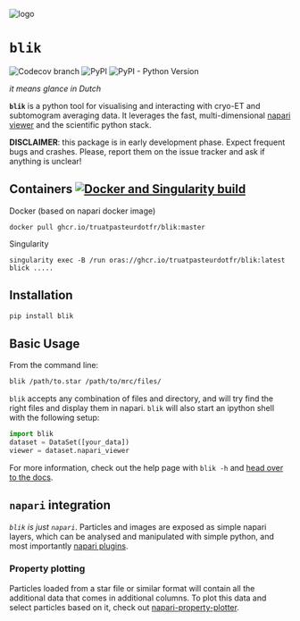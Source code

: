 ![logo](docs/images/logo.png)

# `blik`

![Codecov branch](https://img.shields.io/codecov/c/github/gutsche-lab/blik/master?label=codecov)
![PyPI](https://img.shields.io/pypi/v/blik)
![PyPI - Python Version](https://img.shields.io/pypi/pyversions/blik)

*it means glance in Dutch*

**`blik`** is a python tool for visualising and interacting with cryo-ET and subtomogram averaging data. It leverages the fast, multi-dimensional [napari viewer](https://napari.org) and the scientific python stack.

**DISCLAIMER**: this package is in early development phase. Expect frequent bugs and crashes. Please, report them on the issue tracker and ask if anything is unclear!

## Containers [![Docker and Singularity build](https://github.com/truatpasteurdotfr/blik/actions/workflows/docker-singularity-publish.yml/badge.svg)](https://github.com/truatpasteurdotfr/blik/actions/workflows/docker-singularity-publish.yml)

Docker (based on napari docker image)
```
docker pull ghcr.io/truatpasteurdotfr/blik:master
```
Singularity
```
singularity exec -B /run oras://ghcr.io/truatpasteurdotfr/blik:latest blick .....
```
## Installation

```bash
pip install blik
```

## Basic Usage

From the command line:
```bash
blik /path/to.star /path/to/mrc/files/
```

`blik` accepts any combination of files and directory, and will try find the right files and display them in napari. `blik` will also start an ipython shell with the following setup:
```python
import blik
dataset = DataSet([your_data])
viewer = dataset.napari_viewer
```

For more information, check out the help page with `blik -h` and [head over to the docs](https://gutsche-lab.github.io/blik).

## `napari` integration

*`blik` is just `napari`*. Particles and images are exposed as simple napari layers, which can be analysed and manipulated with simple python, and most importantly [napari plugins](https://napari-hub.org/).

### Property plotting

Particles loaded from a star file or similar format will contain all the additional data that comes in additional columns. To plot this data and select particles based on it, check out [napari-property-plotter](https://github.com/brisvag/napari-properties-plotter).

